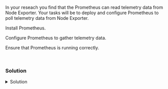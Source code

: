 In your reseach you find that the Prometheus can read telemetry data from Node Exporter. Your tasks will be to deploy and configure Prometheus to poll telemetry data from Node Exporter.

Install Prometheus.

Configure Prometheus to gather telemetry data.

Ensure that Prometheus is running correctly.

<br>

### Solution
<details>
<summary>Solution</summary>

Setup your server for Prometheus install

```plain
useradd prometheus
```

```plain
mkdir /var/lib/prometheus
```

Download and extract Prometheus and required tools.

```plain
wget https://github.com/prometheus/prometheus/releases/download/v2.42.0-rc.0/prometheus-2.42.0-rc.0.linux-amd64.tar.gz  -P /tmp
tar xvfz /tmp/prometheus-2.42.0-rc.0.linux-amd64.tar.gz -C /var/lib/prometheus/ --strip-components=1
cp /var/lib/prometheus/prometheus /usr/bin/prometheus
```

Change ownership of /var/lib/prometheus so that prometheus user can start the service

```plain
chown -R prometheus:prometheus /var/lib/prometheus/
```

Create a directory and copy over the configuration for prometheus

```plain
mkdir /etc/prometheus
cp /answers/prometheus.yml /etc/prometheus/prometheus.yml
```

View the file and look at the configuration

```plain
cat /etc/prometheus/prometheus.yml
```

Copy over the prometheus.service file so that systemd can control and start prometheus

```plain
cp /answers/prometheus.service /etc/systemd/system/prometheus.service
```

View the file and look at the configuration

```plain
cat /etc/systemd/system/prometheus.service
```

Start the Prometheus Service

```plain
systemctl daemon-reload
systemctl start prometheus
```

Verify that Prometheus is working

```plain
systemctl status prometheus.service --no-pager
ps -ef | grep [p]rometheus
```

You can also access prometheus via this link:

{{TRAFFIC_HOST1_9090}}

</details>